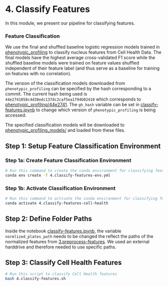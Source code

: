 # 4. Classify Features

In this module, we present our pipeline for classifying features.

### Feature Classification

We use the final and shuffled baseline logistic regression models trained in [phenotypic_profiling](https://github.com/WayScience/phenotypic_profiling_model) to classify nucleus features from Cell Health Data.
The final models have the highest average cross-validated F1 score while the shuffled baseline models were trained on feature values shuffled independent of their feature label (and thus serve as a baseline for training on features with no correlation).

The version of the classification models downloaded from `phenotypic_profiling` can be specified by the hash corresponding to a commit.
The current hash being used is `44e2741058c4d38edc137dc2caf5ea1f94b02410` which corresponds to [phenotypic_profiling/44e2741](https://github.com/WayScience/phenotypic_profiling_model/tree/44e2741058c4d38edc137dc2caf5ea1f94b02410). The `gh_hash` variable can be set in [classify-features.ipynb](classify-features.ipynb) to change which version of `phenotypic_profiling` is being accessed.

The specified classification models will be downloaded to [phenotypic_profiling_models/](phenotypic_profiling_models) and loaded from these files.

## Step 1: Setup Feature Classification Environment

### Step 1a: Create Feature Classification Environment

```sh
# Run this command to create the conda environment for classifying features
conda env create -f 4.classify-features-env.yml
```

### Step 1b: Activate Classification Environment

```sh
# Run this command to activate the conda environment for classifying features
conda activate 4.classify-features-cell-health
```

## Step 2: Define Folder Paths

Inside the notebook [classify-features.ipynb](classify-features.ipynb), the variable `normlized_plates_path` needs to be changed the reflect the paths of the normalized features from [3.preprocess-features](3.preprocess-features).
We used an external harddrive and therefore needed to use specific paths.

## Step 3: Classify Cell Health Features

```sh
# Run this script to classify Cell Health features
bash 4.classify-features.sh
```
